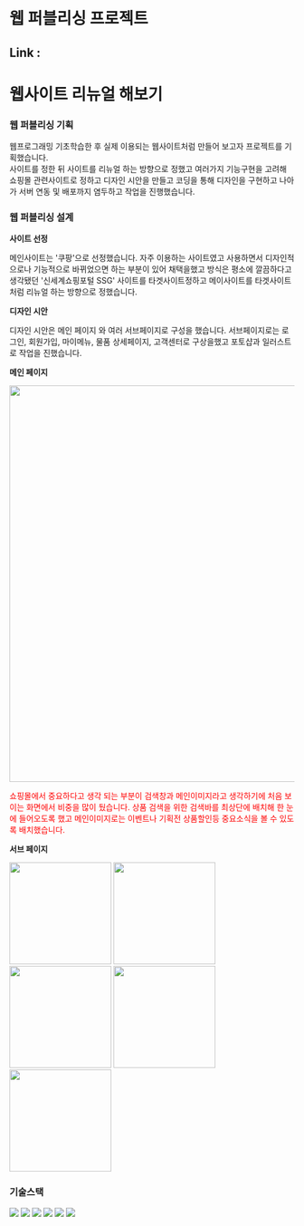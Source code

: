 # 웹 퍼블리싱 프로젝트
## Link : 
# 웹사이트 리뉴얼 해보기

### 웹 퍼블리싱 기획 
    
  웹프로그래밍 기초학습한 후 실제 이용되는 웹사이트처럼 만들어 보고자 프로젝트를 기획했습니다.<br>
  사이트를 정한 뒤 사이트를 리뉴얼 하는 방향으로 정했고 여러가지 기능구현을 고려해 쇼핑몰 관련사이트로 정하고 디자인 시안을 만들고 코딩을 통해 디자인을 구현하고 나아가 서버 연동 및 배포까지 염두하고 작업을 진행했습니다.
    
### 웹 퍼블리싱 설계

**사이트 선정**
  
메인사이트는 '쿠팡'으로 선정했습니다. 자주 이용하는 사이트였고 사용하면서 디자인적으로나 기능적으로 바뀌었으면 하는 부분이 있어 채택을했고 방식은 평소에 깔끔하다고 생각됐던 '신세계쇼핑포털 SSG' 사이트를 타겟사이트정하고 메이사이트를 타겟사이트처럼 리뉴얼 하는 방향으로 정했습니다.
    
               
**디자인 시안**
  
디자인 시안은 메인 페이지 와 여러 서브페이지로 구성을 했습니다. 서브페이지로는 로그인, 회원가입, 마이메뉴, 물품 상세페이지, 고객센터로 구상을했고 포토샵과 일러스트로 작업을 진했습니다.

**메인 페이지**
    
<p align="center">   
<img src="https://user-images.githubusercontent.com/111415080/219893160-fca84cbf-8a33-44e5-8f15-a1c42a279b93.jpg" width="700"/>
</p>

<p style="color:red">
쇼핑몰에서 중요하다고 생각 되는 부분이 검색창과 메인이미지라고 생각하기에 처음 보이는 화면에서 비중을 많이 뒀습니다.
상품 검색을 위한 검색바를 최상단에 배치해 한 눈에 들어오도록 했고 메인이미지로는 이벤트나 기획전 상품할인등 중요소식을 볼 수 있도록 배치했습니다.
</p>

**서브 페이지**

 <p>         
<img src="https://user-images.githubusercontent.com/111415080/219893188-32225894-746d-49a4-ad63-1e1fb17ae618.jpg" width="180"/>    
<img src="https://user-images.githubusercontent.com/111415080/219893213-7d12d761-5815-41d9-b1d6-571fc1f1251e.jpg" width="180"/>
<img src="https://user-images.githubusercontent.com/111415080/219893271-cc90e446-b7b8-44cf-81ec-fcca4413cfc2.jpg" width="180"/>
<img src="https://user-images.githubusercontent.com/111415080/219893299-ee189ab8-e8e9-49e8-81fc-8b0adeeea008.jpg" width="180"/>
<img src="https://user-images.githubusercontent.com/111415080/219893384-a8841510-b9b2-4bb6-9a12-76ed78c48843.jpg" width="180"/>
</p>

### 기술스택

<p>
<img src="https://img.shields.io/badge/html5-E34F26?style=for-the-badge&logo=html5&logoColor=white"> 
<img src="https://img.shields.io/badge/css-1572B6?style=for-the-badge&logo=css3&logoColor=white">
<img src="https://img.shields.io/badge/Bootstrap-7952B3?style=for-the-badge&logo=Bootstrap&logoColor=white">
<img src="https://img.shields.io/badge/javascript-F7DF1E?style=for-the-badge&logo=javascript&logoColor=black">
<img src="https://img.shields.io/badge/jquery-0769AD?style=for-the-badge&logo=jquery&logoColor=white">
<img src="https://img.shields.io/badge/github-181717?style=for-the-badge&logo=github&logoColor=white">
</p>
